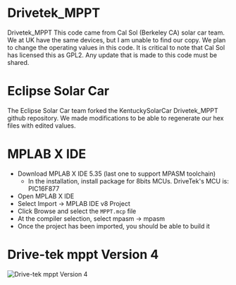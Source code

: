 Drivetek_MPPT
=============

Drivetek_MPPT This code came from Cal Sol (Berkeley CA) solar car team. We at UK have the same devices, but I am unable to find our copy. We plan to change the operating values in this code.  It is critical to note that Cal Sol has licensed this as GPL2. Any update that is made to this code must be shared. 

Eclipse Solar Car
=================
The Eclipse Solar Car team forked the KentuckySolarCar Drivetek_MPPT github repository. We made modifications to be able to regenerate our hex files with edited values.

MPLAB X IDE
===========
- Download MPLAB X IDE 5.35 (last one to support MPASM toolchain)
  - In the installation, install package for 8bits MCUs. DriveTek's MCU is: PIC16F877
- Open MPLAB X IDE
- Select Import -> MPLAB IDE v8 Project
- Click Browse and select the `MPPT.mcp` file
- At the compiler selection, select mpasm -> mpasm
- Once the project has been imported, you should be able to build it

Drive-tek mppt Version 4
========================
![Drive-tek mppt Version 4](img/device.JPG)
